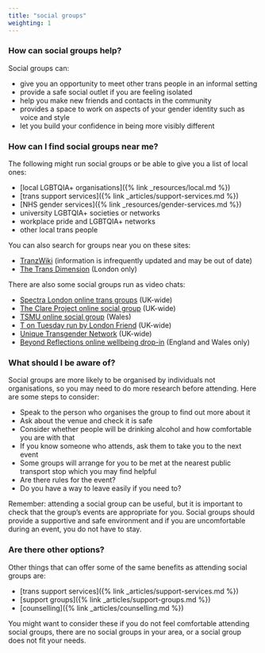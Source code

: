 ```yaml
---
title: "social groups"
weighting: 1
---
```


### How can social groups help?

Social groups can:

- give you an opportunity to meet other trans people in an informal setting
- provide a safe social outlet if you are feeling isolated
- help you make new friends and contacts in the community
- provides a space to work on aspects of your gender identity such as voice and style
- let you build your confidence in being more visibly different

### How can I find social groups near me?

The following might run social groups or be able to give you a list of local ones:

- [local LGBTQIA+ organisations]({% link _resources/local.md %})
- [trans support services]({% link _articles/support-services.md %})
- [NHS gender services]({% link _resources/gender-services.md %})
- university LGBTQIA+ societies or networks
- workplace pride and LGBTQIA+ networks
- other local trans people

You can also search for groups near you on these sites:

- [TranzWiki](https://www.gires.org.uk/tranzwiki/) (information is infrequently updated and may be out of date)
- [The Trans Dimension](https://transdimension.uk/) (London only)

There are also some social groups run as video chats:

- [Spectra London online trans groups](https://spectra-london.org.uk/trans-services/trans-groups/online-group/) (UK-wide)
- [The Clare Project online social group](https://clareproject.org.uk/online-social/) (UK-wide)
- [TSMU online social group](https://www.facebook.com/groups/tsmucardiff/) (Wales)
- [T on Tuesday run by London Friend](https://londonfriend.org.uk/london-friend-groups/) (UK-wide)
- [Unique Transgender Network](http://www.uniquetg.org.uk/meetings.html) (UK-wide)
- [Beyond Reflections online wellbeing drop-in](https://beyond-reflections.org.uk/) (England and Wales only)

### What should I be aware of?

Social groups are more likely to be organised by individuals not organisations, so you may need to do more research before attending. Here are some steps to consider:

*   Speak to the person who organises the group to find out more about it
*   Ask about the venue and check it is safe
*   Consider whether people will be drinking alcohol and how comfortable you are with that
*   If you know someone who attends, ask them to take you to the next event
*   Some groups will arrange for you to be met at the nearest public transport stop which you may find helpful
*   Are there rules for the event?
*   Do you have a way to leave easily if you need to?

Remember: attending a social group can be useful, but it is important to check that the group’s events are appropriate for you. Social groups should provide a supportive and safe environment and if you are uncomfortable during an event, you do not have to stay.

### Are there other options?

Other things that can offer some of the same benefits as attending social groups are:

*   [trans support services]({% link _articles/support-services.md %})
*   [support groups]({% link _articles/support-groups.md %})
*   [counselling]({% link _articles/counselling.md %})

You might want to consider these if you do not feel comfortable attending social groups, there are no social groups in your area, or a social group does not fit your needs.